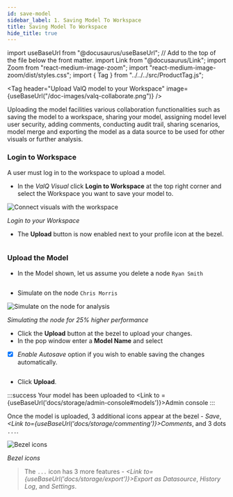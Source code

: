 ```yaml
---
id: save-model
sidebar_label: 1. Saving Model To Workspace
title: Saving Model To Workspace
hide_title: true
---
```


import useBaseUrl from "@docusaurus/useBaseUrl"; // Add to the top of the file below the front matter.
import Link from "@docusaurus/Link";
import Zoom from "react-medium-image-zoom";
import "react-medium-image-zoom/dist/styles.css";
import { Tag } from "../../../src/ProductTag.js";

<Tag
  header="Upload ValQ model to your Workspace"
  image={useBaseUrl("/doc-images/valq-collaborate.png")}
/>

Uploading the model facilities various collaboration functionalities such as saving the model to a workspace, sharing your model, assigning model level user security, adding comments, conducting audit trail, sharing scenarios, model merge and exporting the model as a data source to be used for other visuals or further analysis.

### Login to Workspace

A user must log in to the workspace to upload a model.
* In the *ValQ Visual* click **Login to Workspace** at the top right corner and select the Workspace you want to save your model to.

<div style={{ textAlign: "center" }}>
  <Zoom>
    <img alt="Connect visuals with the workspace" src={useBaseUrl("/doc-images/storage/visual-login-to-workspace.png")} />
  </Zoom>
</div>

*Login to your Workspace*

* The **Upload** button is now enabled next to your profile icon at the bezel.

<div style={{ textAlign: "center" }}>
  <Zoom>
    <img alt="" src={useBaseUrl("/doc-images/storage/upload-button.png")} />
  </Zoom>
</div>

### Upload the Model

* In the Model shown, let us assume you delete a node `Ryan Smith`

<div style={{ textAlign: "center" }}>
  <Zoom>
    <img alt="" src={useBaseUrl("/doc-images/storage/delete-node.png")} />
  </Zoom>
</div>

* Simulate on the node `Chris Morris`

<div style={{ textAlign: "center" }}>
  <Zoom>
    <img alt="Simulate on the node for analysis" src={useBaseUrl("/doc-images/storage/simulate-node.png")} />
  </Zoom>
</div>

*Simulating the node for 25% higher performance*

* Click the **Upload** button at the bezel to upload your changes. 
* In the pop window enter a **Model Name** and select
- [x] *Enable Autosave* option if you wish to enable saving the changes automatically.

<div style={{ textAlign: "center" }}>
  <Zoom>
    <img alt="" src={useBaseUrl("/doc-images//sc5.5.png")} />
  </Zoom>
</div>

* Click **Upload**.

:::success
Your model has been uploaded to <Link to ={useBaseUrl('docs/storage/admin-console#models')}>Admin console</Link>
:::

Once the model is uploaded, 3 additional icons appear at the bezel - *Save*, *<Link to={useBaseUrl('docs/storage/commenting')}>Comments</Link>*, and 3 dots `...`.

<div style={{ textAlign: "center" }}>
  <Zoom>
    <img alt="Bezel icons" src={useBaseUrl("/doc-images/bezel-icons.png")} />
  </Zoom>
</div>

*Bezel icons*

> The `...` icon has 3 more features - *<Link to={useBaseUrl('docs/storage/export')}>Export as Datasource</Link>*, *History Log*, and *Settings*.